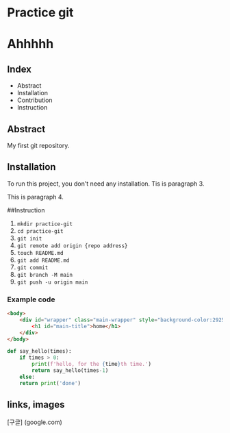 # Practice git

<h1>Ahhhhh</h1>

## Index

- Abstract
- Installation
- Contribution
- Instruction

## Abstract
 My first git repository.

## Installation

To run this project, you don't need any installation.
Tis is paragraph 3.

This is paragraph 4.

##Instruction

1. `mkdir practice-git`
2. `cd practice-git`
3. `git init`
4. `git remote add origin {repo address}`
5. `touch README.md`
6. `git add README.md`
7. `git commit`
8. `git branch -M main`
9. `git push -u origin main`

### Example code
```html
<body>
	<div id="wrapper" class="main-wrapper" style="background-color:292518"
		<h1 id="main-title">home</h1>
	</div>
</body>
```

```python
def say_hello(times):
	if times > 0:
		print(f'hello, for the {time}th time.')
		return say_hello(times-1)
	else:
	return print('done')
```

## links, images
[구글] (google.com)
